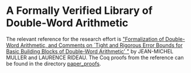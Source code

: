 # A Formally Verified Library of Double-Word Arithmetic

The relevant reference for the research effort is ["Formalization of Double-Word Arithmetic, and Comments
on `Tight and Rigorous Error Bounds for Basic Building
Blocks of Double-Word Arithmetic' "](https://dl-acm-org.proxy.library.cornell.edu/doi/pdf/10.1145/3484514) by JEAN-MICHEL MULLER and LAURENCE RIDEAU. The Coq proofs from the reference can be found in the directory [paper_proofs](https://github.com/VeriNum/double-double/tree/main/paper_proofs). 
